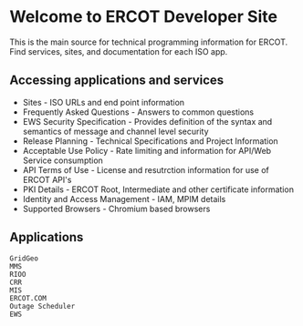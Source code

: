 # Welcome to ERCOT Developer Site

This is the main source for technical programming information for ERCOT. Find services, sites, and documentation for each ISO app.

## Accessing applications and services

* Sites - ISO URLs and end point information
* Frequently Asked Questions - Answers to common questions
* EWS Security Specification - Provides definition of the syntax and semantics of message and channel level security
* Release Planning - Technical Specifications and Project Information
* Acceptable Use Policy - Rate limiting and information for API/Web Service consumption
* API Terms of Use - License and resutrction information for use of ERCOT API's
* PKI Details - ERCOT Root, Intermediate and other certificate information
* Identity and Access Management - IAM, MPIM details
* Supported Browsers - Chromium based browsers 


## Applications

    GridGeo    
    MMS 
    RIOO
    CRR
    MIS
    ERCOT.COM
    Outage Scheduler
    EWS 
    
    
